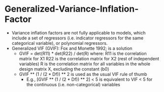 # Generalized-Variance-Inflation-Factor
- Variance inflation factors are not fully applicable to models, which include a set of regressors (i.e. indicator regressors for the same categorical variable), or polynomial regressors.
- Generalized VIF (GVIF): Fox and Monette 1992; is a solution
    - GVIF = det(R11) * det(R22) / det(R)
        where:
            R11 is the correlation matrix for X1
            R22 is the correlation matrix for X2 (rest of independent variables)
            R   is the correlation matrix for all variables in the whole design matrix X, excluding the constant (b0)
    - GVIF ** (1 / (2 * Df)) ** 2 is used as the usual VIF rule of thumb
        - E.g., [GVIF ** (1 / (2 * Df)) ** 2] < 5 is equivalent to VIF < 5 for the continuous (i.e. non-categorical) variables
